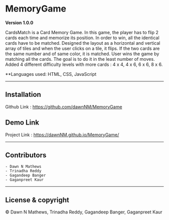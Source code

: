 # MemoryGame

**Version 1.0.0**

CardsMatch is a Card Memory Game. In this game, the player has to flip 2 cards each time and memorize its position. In order to win, all the identical cards have to be matched. Designed the layout as a horizontal and vertical array of tiles and when the user clicks on a tile, it flips. If the two cards are the same number and of same color, it is matched. User wins the game by matching all the cards. The goal is to do it in the least number of moves. Added 4 different difficulty levels with more cards : 4 x 4, 4 x 6, 6 x 6, 8 x 6. 

**Languages used: HTML, CSS, JavaScript 

---

## Installation
Github Link : https://github.com/dawnNM/MemoryGame


## Demo Link
Project Link : https://dawnNM.github.io/MemoryGame/ 

---

## Contributors
	- Dawn N Mathews
	- Trinadha Reddy
	- Gagandeep Banger
	- Gaganpreet Kaur
	
---

## License & copyright

© Dawn N Mathews, Trinadha Reddy, Gagandeep Banger, Gaganpreet Kaur
	
